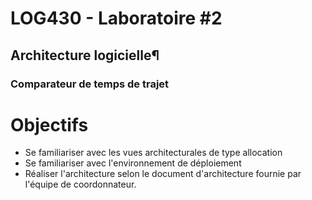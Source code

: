 # LOG430 - Laboratoire #2
## Architecture logicielle¶
### Comparateur de temps de trajet

# Objectifs
- Se familiariser avec les vues architecturales de type allocation
- Se familiariser avec l'environnement de déploiement
- Réaliser l'architecture selon le document d'architecture fournie par l'équipe de coordonnateur. 
  

